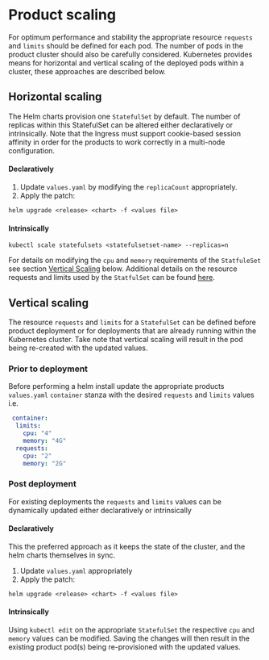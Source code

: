 # Product scaling
For optimum performance and stability the appropriate resource `requests` and `limits` should be defined for each pod. The number of pods in the product cluster should also be carefully considered. Kubernetes provides means for horizontal and vertical scaling of the deployed pods within a cluster, these approaches are described below.

## Horizontal scaling
The Helm charts provision one `StatefulSet` by default. The number of replicas within this StatefulSet can be altered either declaratively or intrinsically. Note that the Ingress must support cookie-based session affinity in order for the products to work correctly in a multi-node configuration.

#### Declaratively
1. Update `values.yaml` by modifying the `replicaCount` appropriately.
2. Apply the patch:
```shell
helm upgrade <release> <chart> -f <values file>
```

#### Intrinsically
```shell
kubectl scale statefulsets <statefulsetset-name> --replicas=n
```

For details on modifying the `cpu` and `memory` requirements of the `StatfuleSet` see section [Vertical Scaling](#Vertical-scaling) below. Additional details on the resource requests and limits used by the `StatfulSet` can be found [here](REQUESTS_AND_LIMITS.md).

## Vertical scaling
The resource `requests` and `limits` for a `StatefulSet` can be defined before product deployment or for deployments that are already running within the Kubernetes cluster. Take note that vertical scaling will result in the pod being re-created with the updated values.

### Prior to deployment
Before performing a helm install update the appropriate products `values.yaml` `container` stanza with the desired `requests` and `limits` values i.e. 
```yaml
 container: 
  limits:
    cpu: "4"
    memory: "4G"
  requests:
    cpu: "2"
    memory: "2G"
```

### Post deployment
For existing deployments the `requests` and `limits` values can be dynamically updated either declaratively or intrinsically 

#### Declaratively
This the preferred approach as it keeps the state of the cluster, and the helm charts themselves in sync.
1. Update `values.yaml` appropriately
2. Apply the patch:
```shell
helm upgrade <release> <chart> -f <values file>
```

#### Intrinsically
Using `kubectl edit` on the appropriate `StatefulSet` the respective `cpu` and `memory` values can be modified. Saving the changes will then result in the existing product pod(s) being re-provisioned with the updated values.